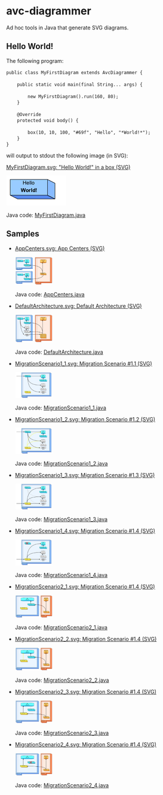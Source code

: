 # avc-diagrammer

Ad hoc tools in Java that generate SVG diagrams.

## Hello World!

The following program:

    public class MyFirstDiagram extends AvcDiagrammer {

        public static void main(final String... args) {
        
            new MyFirstDiagram().run(160, 80);
        }
        
        @Override
        protected void body() {
        
            box(10, 10, 100, "#69f", "Hello", "*World!*");
        }
    }
    
will output to stdout the following image (in SVG):

[MyFirstDiagram.svg: "Hello World!" in a box (SVG)](src/site/resources/images/MyFirstDiagram.svg)

![MyFirstDiagram.png: "Hello World!" in a box](src/site/resources/rasterized/MyFirstDiagram.png)

Java code: [MyFirstDiagram.java](src/test/java/net/avcompris/tools/diagrammer/sample/MyFirstDiagram.java)

## Samples

  * [AppCenters.svg: App Centers (SVG)](src/site/resources/images/AppCenters.svg)
  
    <!-- ![AppCenters.svg: App Centers](src/site/resources/rasterized/AppCenters.png =100x) -->

    <img alt="AppCenters.svg: App Centers" src="src/site/resources/rasterized/AppCenters.png" width="100px">
  
    Java code: [AppCenters.java](src/test/java/net/avcompris/tools/diagrammer/sample/AppCenters.java)

  * [DefaultArchitecture.svg: Default Architecture (SVG)](src/site/resources/images/DefaultArchitecture.svg)
    
    <!-- ![DefaultArchitecture.svg: App Centers](src/site/resources/rasterized/DefaultArchitecture.png =100x) -->

    <img alt="DefaultArchitecture: Default Architecture" src="src/site/resources/rasterized/DefaultArchitecture.png" width="100px">
  
    Java code: [DefaultArchitecture.java](src/test/java/net/avcompris/tools/diagrammer/sample/DefaultArchitecture.java)

  * [MigrationScenario1_1.svg: Migration Scenario #1.1 (SVG)](src/site/resources/images/MigrationScenario1_1.svg)

    <img alt="Migration Scenario #1.1" src="src/site/resources/rasterized/MigrationScenario1_1.png" width="100px">
  
    Java code: [MigrationScenario1_1.java](src/test/java/net/avcompris/tools/diagrammer/sample/MigrationScenario1_1.java)
    
  * [MigrationScenario1_2.svg: Migration Scenario #1.2 (SVG)](src/site/resources/images/MigrationScenario1_2.svg)

    <img alt="Migration Scenario #1.2" src="src/site/resources/rasterized/MigrationScenario1_2.png" width="100px">
  
    Java code: [MigrationScenario1_2.java](src/test/java/net/avcompris/tools/diagrammer/sample/MigrationScenario1_2.java)

  * [MigrationScenario1_3.svg: Migration Scenario #1.3 (SVG)](src/site/resources/images/MigrationScenario1_3.svg)

    <img alt="Migration Scenario #1.3" src="src/site/resources/rasterized/MigrationScenario1_3.png" width="100px">
  
    Java code: [MigrationScenario1_3.java](src/test/java/net/avcompris/tools/diagrammer/sample/MigrationScenario1_3.java)

  * [MigrationScenario1_4.svg: Migration Scenario #1.4 (SVG)](src/site/resources/images/MigrationScenario1_4.svg)

    <img alt="Migration Scenario #1.4" src="src/site/resources/rasterized/MigrationScenario1_4.png" width="100px">
  
    Java code: [MigrationScenario1_4.java](src/test/java/net/avcompris/tools/diagrammer/sample/MigrationScenario1_4.java)

  * [MigrationScenario2_1.svg: Migration Scenario #1.4 (SVG)](src/site/resources/images/MigrationScenario2_1.svg)

    <img alt="Migration Scenario #2.1" src="src/site/resources/rasterized/MigrationScenario2_1.png" width="100px">
  
    Java code: [MigrationScenario2_1.java](src/test/java/net/avcompris/tools/diagrammer/sample/MigrationScenario2_1.java)

  * [MigrationScenario2_2.svg: Migration Scenario #1.4 (SVG)](src/site/resources/images/MigrationScenario2_2.svg)

    <img alt="Migration Scenario #2.2" src="src/site/resources/rasterized/MigrationScenario2_2.png" width="100px">
  
    Java code: [MigrationScenario2_2.java](src/test/java/net/avcompris/tools/diagrammer/sample/MigrationScenario2_2.java)

  * [MigrationScenario2_3.svg: Migration Scenario #1.4 (SVG)](src/site/resources/images/MigrationScenario2_3.svg)

    <img alt="Migration Scenario #2.3" src="src/site/resources/rasterized/MigrationScenario2_3.png" width="100px">
  
    Java code: [MigrationScenario2_3.java](src/test/java/net/avcompris/tools/diagrammer/sample/MigrationScenario2_3.java)

  * [MigrationScenario2_4.svg: Migration Scenario #1.4 (SVG)](src/site/resources/images/MigrationScenario2_4.svg)

    <img alt="Migration Scenario #2.4" src="src/site/resources/rasterized/MigrationScenario2_4.png" width="100px">
  
    Java code: [MigrationScenario2_4.java](src/test/java/net/avcompris/tools/diagrammer/sample/MigrationScenario2_4.java)
                                                                                                